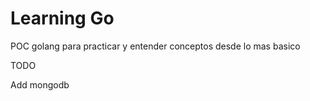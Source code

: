 # Learning Go
POC golang para practicar y entender conceptos desde lo mas basico

TODO

Add mongodb
